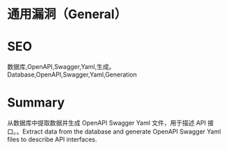 # 通用漏洞（General）
# SEO
数据库,OpenAPI,Swagger,Yaml,生成。Database,OpenAPI,Swagger,Yaml,Generation
# Summary
从数据库中提取数据并生成 OpenAPI Swagger Yaml 文件，用于描述 API 接口。。Extract data from the database and generate OpenAPI Swagger Yaml files to describe API interfaces.
